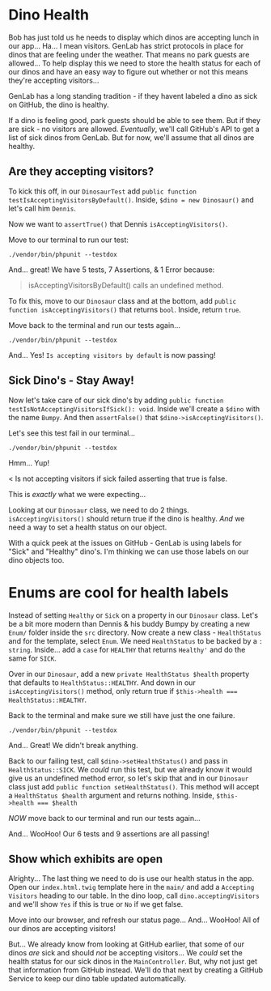 # Dino Health

Bob has just told us he needs to display which dinos are accepting lunch in our
app... Ha... I mean visitors. GenLab has strict protocols in place for dinos that
are feeling under the weather. That means no park guests are allowed... To help 
display this we need to store the health status for each of our dinos and have 
an easy way to figure out whether or not this means they're accepting visitors...

GenLab has a long standing tradition - if they havent labeled a dino as sick on
GitHub, the dino is healthy.

If a dino is feeling good, park guests should be able
to see them. But if they are sick - no visitors are allowed. *Eventually*, we'll
call GitHub's API to get a list of sick dinos from GenLab. But for now, we'll 
assume that all dinos are healthy.

## Are they accepting visitors?

To kick this off, in our `DinosaurTest` add
`public function testIsAcceptingVisitorsByDefault()`. Inside, `$dino = new Dinosaur()`
and let's call him `Dennis`.

Now we want to `assertTrue()` that Dennis `isAcceptingVisitors()`.

Move to our terminal to run our test:

```terminal
./vendor/bin/phpunit --testdox
```

And... great! We have 5 tests, 7 Assertions, & 1 Error because:

> isAcceptingVisitorsByDefault() calls an undefined method.

To fix this, move to our `Dinosaur` class and at the bottom, add
`public function isAcceptingVisitors()` that returns `bool`. Inside, return `true`.

Move back to the terminal and run our tests again...

```terminal-silent
./vendor/bin/phpunit --testdox

```

And... Yes! `Is accepting visitors by default` is now passing!

## Sick Dino's - Stay Away!

Now let's take care of our sick dino's by adding
`public function testIsNotAcceptingVisitorsIfSick(): void`.
Inside we'll create a `$dino` with the name `Bumpy`. And then `assertFalse()` that
`$dino->isAcceptingVisitors()`.

Let's see this test fail in our terminal...

```terminal-silent
./vendor/bin/phpunit --testdox
```

Hmm... Yup!

< Is not accepting visitors if sick failed asserting that true is false.

This is *exactly* what we were expecting...

Looking at our `Dinosaur` class, we need to
do 2 things. `isAcceptingVisitors()` should return true if the dino is healthy. *And* we
need a way to set a health status on our object.

With a quick peek at the issues on GitHub - GenLab is using labels for "Sick" and
"Healthy" dino's. I'm thinking we can use those labels on our dino objects too.

# Enums are cool for health labels

Instead of setting `Healthy` or `Sick` on a property in our `Dinosaur` class. Let's
be a bit more modern than Dennis & his buddy Bumpy by creating a new `Enum/` folder
inside the `src` directory. Now create a new class - `HealthStatus` and for the 
template, select `Enum`. We need `HealthStatus` to be backed by a `: string`. 
Inside... add a `case` for `HEALTHY` that returns `Healthy'` and do the same for
`SICK`.

Over in our `Dinosaur`, add a new `private HealthStatus $health` property
that defaults to `HealthStatus::HEALTHY`. And down in our `isAcceptingVisitors()`
method, only return true if `$this->health === HealthStatus::HEALTHY`.

Back to the terminal and make sure we still have just the one failure.

```terminal-silent
./vendor/bin/phpunit --testdox
```

And... Great! We didn't break anything.

Back to our failing test, call `$dino->setHealthStatus()` and pass in `HealthStatus::SICK`.
We *could* run this test, but we already know it would give us an undefined method error,
so let's skip that and in our `Dinosaur` class just add `public function setHealthStatus()`.
This method will accept a `HealthStatus $health` argument and returns nothing.
Inside, `$this->health === $health`

*NOW* move back to our terminal and run our tests again...

And... WooHoo! Our 6 tests and 9 assertions are all passing!

## Show which exhibits are open

Alrighty... The last thing we need to do is use our health status in the app. Open
our `index.html.twig` template here in the `main/` and add a `Accepting Visitors`
heading to our table. In the dino loop, call `dino.acceptingVisitors` and we'll
show `Yes` if this is true or `No` if we get false.


Move into our browser, and refresh our status page... And... WooHoo! All
of our dinos are accepting visitors!

But... We already know from looking at GitHub earlier, that some of our dinos 
*are* sick and should *not* be accepting visitors... We *could* set the health 
status for our sick dinos in the `MainController`. But, why not just get that 
information from GitHub instead. We'll do that next by creating a GitHub Service
to keep our dino table updated automatically.
